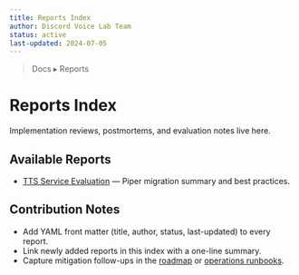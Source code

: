 ```yaml
---
title: Reports Index
author: Discord Voice Lab Team
status: active
last-updated: 2024-07-05
---
```


<!-- markdownlint-disable-next-line MD041 -->
> Docs ▸ Reports

# Reports Index

Implementation reviews, postmortems, and evaluation notes live here.

## Available Reports

-  [TTS Service Evaluation](tts-service-evaluation.md) — Piper migration summary and best practices.

## Contribution Notes

-  Add YAML front matter (title, author, status, last-updated) to every report.
-  Link newly added reports in this index with a one-line summary.
-  Capture mitigation follow-ups in the [roadmap](../roadmaps/README.md) or [operations runbooks](../operations/README.md).
